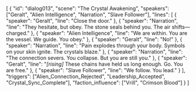 [
  {
    "id": "dialog013",
    "scene": "The Crystal Awakening",
    "speakers": ["Geralt", "Alien Intelligence", "Narration", "Slave Follower"],
    "lines": [
      { "speaker": "Geralt", "line": "Close the door." },
      { "speaker": "Narration", "line": "They hesitate, but obey. The stone seals behind you. The air shifts—charged." },
      { "speaker": "Alien Intelligence", "line": "We are within. You are the vessel. We guide. You obey." },
      { "speaker": "Geralt", "line": "No!" },
      { "speaker": "Narration", "line": "Pain explodes through your body. Symbols on your skin ignite. The crystals blaze." },
      { "speaker": "Narration", "line": "The connection severs. You collapse. But you are still you." },
      { "speaker": "Geralt", "line": "*[rising]* These chains have held us long enough. Go. You are free." },
      { "speaker": "Slave Follower", "line": "We follow. You lead." }
    ],
    "triggers": ["Alien_Connection_Rejected", "Leadership_Accepted", "Crystal_Sync_Complete"],
    "faction_influence": ["Vrill", "Crimson Blood"]
  }
]